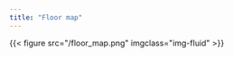 ```yaml
---
title: "Floor map"
---
```


<div class="w-75 mx-auto">
{{< figure src="/floor_map.png" imgclass="img-fluid" >}}
</div>